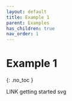 ```yaml
---
layout: default
title: Example 1
parent: Examples
has_children: true
nav_order: 1
---
```


# Example 1
{: .no_toc }

LINK getting started svg
